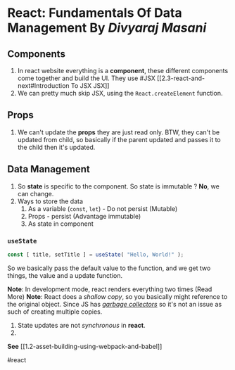 # React: Fundamentals Of Data Management By *Divyaraj Masani* 

## Components
1. In react website everything is a **component**, these different components come together and build the UI. They use #JSX [[2.3-react-and-next#Introduction To JSX JSX]]
2. We can pretty much skip JSX, using the `React.createElement` function.

## Props
1. We can't update the **props** they are just read only. BTW, they can't be updated from child, so basically if the parent updated and passes it to the child then it's updated.

## Data Management
1. So **state** is specific to the component. So state is immutable ? **No**, we can change.
2. Ways to store the data
	1. As a variable (`const`, `let`) - Do not persist (Mutable)
	2. Props - persist (Advantage immutable)
	3. As state in component
### `useState`

```jsx
const [ title, setTitle ] = useState( "Hello, World!" );
```

So we basically pass the default value to the function, and we get two things, the value and a update function.

**Note**: In development mode, react renders everything two times (Read More)
**Note**: React does a *shallow copy*, so you basically might reference to the original object. Since JS has [*garbage collectors*](https://developer.mozilla.org/en-US/docs/Web/JavaScript/Memory_management) so it's not an issue as such of creating multiple copies.

1. State updates are not *synchronous* in **react**.
2. 


**See**
[[1.2-asset-building-using-webpack-and-babel]]

#react